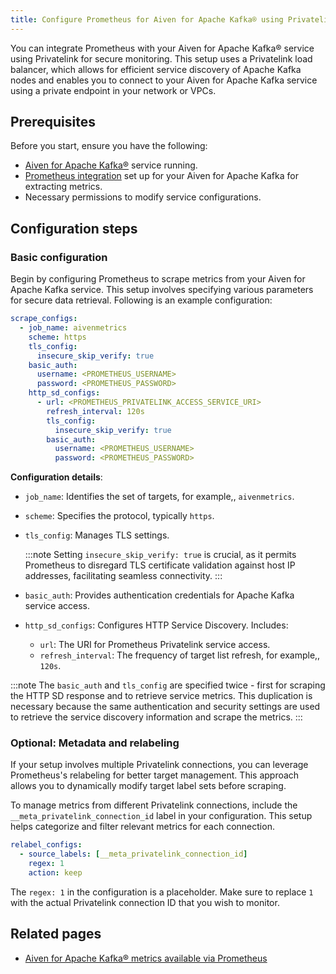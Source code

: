 ```yaml
---
title: Configure Prometheus for Aiven for Apache Kafka® using Privatelink
---
```


You can integrate Prometheus with your Aiven for Apache Kafka® service using Privatelink for secure monitoring.
This setup uses a Privatelink load balancer, which allows for efficient service
discovery of Apache Kafka nodes and enables you to connect to your Aiven for
Apache Kafka service using a private endpoint in your network or VPCs.

## Prerequisites

Before you start, ensure you have the following:

-   [Aiven for Apache Kafka®](/docs/products/kafka/get-started) service running.
-   [Prometheus integration](/docs/platform/howto/integrations/prometheus-metrics) set
    up for your Aiven for Apache Kafka for extracting
    metrics.
-   Necessary permissions to modify service configurations.

## Configuration steps

### Basic configuration

Begin by configuring Prometheus to scrape metrics from your Aiven for
Apache Kafka service. This setup involves specifying various parameters
for secure data retrieval. Following is an example configuration:

```yaml
scrape_configs:
  - job_name: aivenmetrics
    scheme: https
    tls_config:
      insecure_skip_verify: true
    basic_auth:
      username: <PROMETHEUS_USERNAME>
      password: <PROMETHEUS_PASSWORD>
    http_sd_configs:
      - url: <PROMETHEUS_PRIVATELINK_ACCESS_SERVICE_URI>
        refresh_interval: 120s
        tls_config:
          insecure_skip_verify: true
        basic_auth:
          username: <PROMETHEUS_USERNAME>
          password: <PROMETHEUS_PASSWORD>
```

**Configuration details**:

-   `job_name`: Identifies the set of targets, for example,, `aivenmetrics`.

-   `scheme`: Specifies the protocol, typically `https`.

-   `tls_config`: Manages TLS settings.

    :::note
    Setting `insecure_skip_verify: true` is crucial, as it permits
    Prometheus to disregard TLS certificate validation against host IP
    addresses, facilitating seamless connectivity.
    :::

-   `basic_auth`: Provides authentication credentials for Apache Kafka
    service access.

-   `http_sd_configs`: Configures HTTP Service Discovery. Includes:

    -   `url`: The URI for Prometheus Privatelink service access.
    -   `refresh_interval`: The frequency of target list refresh, for example,,
        `120s`.

:::note
The `basic_auth` and `tls_config` are specified twice - first for
scraping the HTTP SD response and to retrieve service metrics. This
duplication is necessary because the same authentication and security
settings are used to retrieve the service discovery information and
scrape the metrics.
:::

### Optional: Metadata and relabeling

If your setup involves multiple Privatelink connections, you can
leverage Prometheus's relabeling for better target management. This
approach allows you to dynamically modify target label sets before
scraping.

To manage metrics from different Privatelink connections, include the
`__meta_privatelink_connection_id` label in your configuration. This
setup helps categorize and filter relevant metrics for each connection.

```yaml
relabel_configs:
  - source_labels: [__meta_privatelink_connection_id]
    regex: 1
    action: keep
```

The `regex: 1` in the configuration is a placeholder. Make sure to
replace `1` with the actual Privatelink connection ID that you wish to
monitor.

## Related pages

-   [Aiven for Apache Kafka® metrics available via Prometheus](/docs/products/kafka/reference/kafka-metrics-prometheus)
